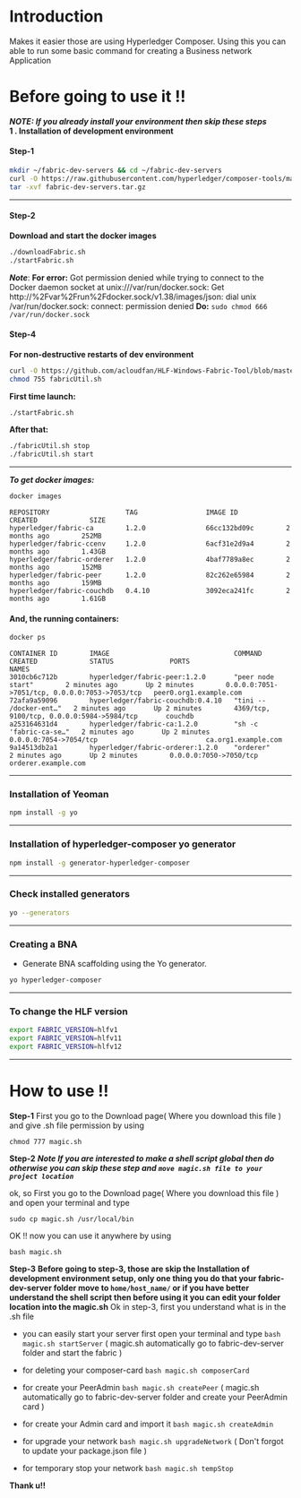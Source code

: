 # Introduction
Makes it easier those are using Hyperledger Composer. Using this you can able to run some basic command for creating a Business network Application 
# Before going to use it !!
***NOTE: If you already install your environment then skip these steps***       
**1 . Installation of development environment**
#### Step-1
```sh
mkdir ~/fabric-dev-servers && cd ~/fabric-dev-servers
curl -O https://raw.githubusercontent.com/hyperledger/composer-tools/master/packages/fabric-dev-servers/fabric-dev-servers.tar.gz
tar -xvf fabric-dev-servers.tar.gz
```
___
#### Step-2
**Download and start the docker images**
```sh
./downloadFabric.sh 
./startFabric.sh 
```
***Note***:
**For error:** Got permission denied while trying to connect to the Docker daemon socket at unix:///var/run/docker.sock: Get http://%2Fvar%2Frun%2Fdocker.sock/v1.38/images/json: dial unix /var/run/docker.sock: connect: permission denied
**Do:** ``sudo chmod 666 /var/run/docker.sock``
#### Step-4
**For non-destructive restarts of dev environment**
```sh
curl -O https://github.com/acloudfan/HLF-Windows-Fabric-Tool/blob/master/fabricUtil.sh
chmod 755 fabricUtil.sh
```
**First time launch:**
```sh
./startFabric.sh
```
**After that:**
```sh
./fabricUtil.sh stop
./fabricUtil.sh start
```
___
***To get docker images:***
```sh
docker images
```
```
REPOSITORY                   TAG                 IMAGE ID            CREATED             SIZE
hyperledger/fabric-ca        1.2.0               66cc132bd09c        2 months ago        252MB
hyperledger/fabric-ccenv     1.2.0               6acf31e2d9a4        2 months ago        1.43GB
hyperledger/fabric-orderer   1.2.0               4baf7789a8ec        2 months ago        152MB
hyperledger/fabric-peer      1.2.0               82c262e65984        2 months ago        159MB
hyperledger/fabric-couchdb   0.4.10              3092eca241fc        2 months ago        1.61GB
```
#### And, the running containers:
```sh
docker ps
```
```
CONTAINER ID        IMAGE                               COMMAND                  CREATED             STATUS              PORTS                                            NAMES
3010cb6c712b        hyperledger/fabric-peer:1.2.0       "peer node start"        2 minutes ago       Up 2 minutes        0.0.0.0:7051->7051/tcp, 0.0.0.0:7053->7053/tcp   peer0.org1.example.com
72afa9a59096        hyperledger/fabric-couchdb:0.4.10   "tini -- /docker-ent…"   2 minutes ago       Up 2 minutes        4369/tcp, 9100/tcp, 0.0.0.0:5984->5984/tcp       couchdb
a253164631d4        hyperledger/fabric-ca:1.2.0         "sh -c 'fabric-ca-se…"   2 minutes ago       Up 2 minutes        0.0.0.0:7054->7054/tcp                           ca.org1.example.com
9a14513db2a1        hyperledger/fabric-orderer:1.2.0    "orderer"                2 minutes ago       Up 2 minutes        0.0.0.0:7050->7050/tcp                          orderer.example.com
```
___
### Installation of Yeoman
```sh
npm install -g yo
```
___
### Installation of  hyperledger-composer yo generator
```sh
npm install -g generator-hyperledger-composer
```
___
### Check installed generators
```sh
yo --generators
```
___
### Creating a BNA
- Generate BNA scaffolding using the Yo generator. 
```sh
yo hyperledger-composer
```
___
### To change the HLF version
```sh
export FABRIC_VERSION=hlfv1
export FABRIC_VERSION=hlfv11
export FABRIC_VERSION=hlfv12
```
___
# How to use !!
**Step-1**
First you go to the Download page( Where you download this file ) and give .sh file permission by using 
```
chmod 777 magic.sh
```
**Step-2**
***Note If you are interested to make a shell script global then do otherwise you can skip these step and ``move magic.sh file to your project location ``***

ok, so 
First you go to the Download page( Where you download this file ) and
open your terminal and type 
```
sudo cp magic.sh /usr/local/bin
```
OK !! now you can use it anywhere by using 
```
bash magic.sh 
```
**Step-3**
**Before going to step-3, those are skip the Installation of development environment setup, only one thing you do that your fabric-dev-server folder move to ``home/host_name/`` or if you have better understand the shell script then before using it you can edit your folder location into the magic.sh** 
Ok in step-3, first you understand what is in the .sh file
* you can easily start your server first open your terminal and type ``` bash magic.sh startServer ``` ( magic.sh automatically go to fabric-dev-server folder and start the fabric ) 
* for deleting your composer-card ``bash magic.sh composerCard``  
* for create your PeerAdmin ``bash magic.sh createPeer`` ( magic.sh automatically go to fabric-dev-server folder and create your PeerAdmin card ) 

* for create your Admin card and import it ``bash magic.sh createAdmin``
* for upgrade your network ``bash magic.sh upgradeNetwork`` ( Don't forgot to update your package.json file )
* for temporary stop your network ``bash magic.sh tempStop`` 

**Thank u!!**
